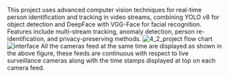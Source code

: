 This project uses advanced computer vision techniques for real-time person identification and tracking in video streams, combining YOLO v8 for object detection and DeepFace with VGG-Face for facial recognition. Features include multi-stream tracking, anomaly detection, person re-identification, and privacy-preserving methods.
![4_2_project flow chart](https://github.com/user-attachments/assets/a4c1b117-9c35-4d40-bdc6-4ab5eff9131e)
![interface](https://github.com/user-attachments/assets/77957ab6-4398-4c2f-bb9d-d26afcbd524c)
All the cameras feed at the same time are displayed as shown in the above figure, these feeds are continuous with respect to live surveillance cameras along with the time stamps displayed at top on each camera feed. 
